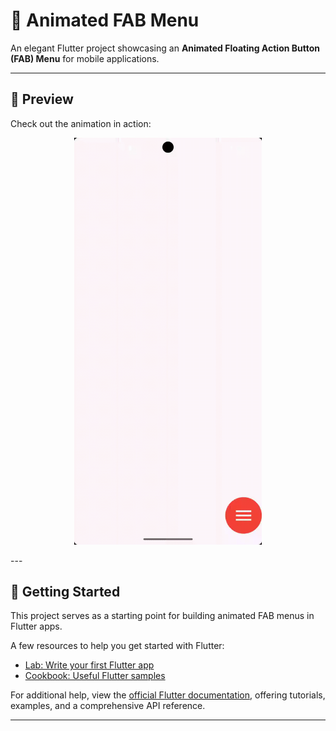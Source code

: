 # 🚀 Animated FAB Menu

An elegant Flutter project showcasing an **Animated Floating Action Button (FAB) Menu** for mobile applications.

---

## 📱 Preview

Check out the animation in action:

<p align="center">
  <img src="https://raw.githubusercontent.com/aminamin13/animated_fab_menu/main/untitled.gif" width="300"/>
</p>
---

## 📝 Getting Started

This project serves as a starting point for building animated FAB menus in Flutter apps.

A few resources to help you get started with Flutter:

- [Lab: Write your first Flutter app](https://docs.flutter.dev/get-started/codelab)
- [Cookbook: Useful Flutter samples](https://docs.flutter.dev/cookbook)

For additional help, view the
[official Flutter documentation](https://docs.flutter.dev/), offering tutorials, examples, and a comprehensive API reference.

---

